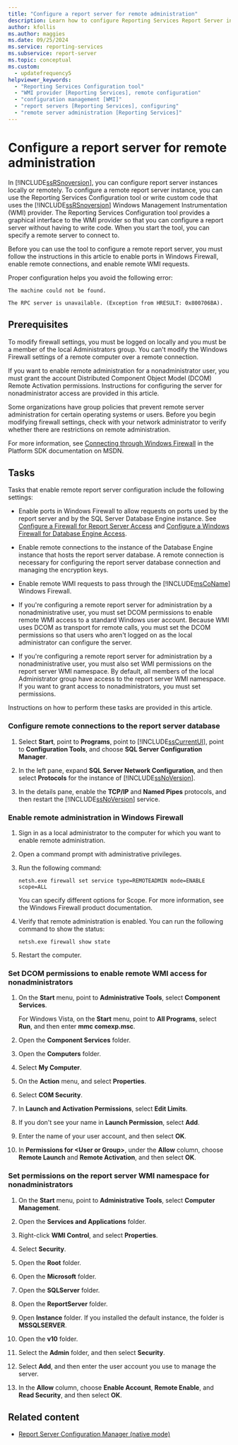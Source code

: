 ```yaml
---
title: "Configure a report server for remote administration"
description: Learn how to configure Reporting Services Report Server instances for local or remote configuration by using the configuration tool or writing custom code.
author: kfollis
ms.author: maggies
ms.date: 09/25/2024
ms.service: reporting-services
ms.subservice: report-server
ms.topic: conceptual
ms.custom:
  - updatefrequency5
helpviewer_keywords:
  - "Reporting Services Configuration tool"
  - "WMI provider [Reporting Services], remote configuration"
  - "configuration management [WMI]"
  - "report servers [Reporting Services], configuring"
  - "remote server administration [Reporting Services]"
---
```

# Configure a report server for remote administration
  In [!INCLUDE[ssRSnoversion](../../includes/ssrsnoversion-md.md)], you can configure report server instances locally or remotely. To configure a remote report server instance, you can use the Reporting Services Configuration tool or write custom code that uses the [!INCLUDE[ssRSnoversion](../../includes/ssrsnoversion-md.md)] Windows Management Instrumentation (WMI) provider. The Reporting Services Configuration tool provides a graphical interface to the WMI provider so that you can configure a report server without having to write code. When you start the tool, you can specify a remote server to connect to.  
  
 Before you can use the tool to configure a remote report server, you must follow the instructions in this article to enable ports in Windows Firewall, enable remote connections, and enable remote WMI requests.  
  
 Proper configuration helps you avoid the following error:  
  
 ```
The machine could not be found.  
  
 The RPC server is unavailable. (Exception from HRESULT: 0x800706BA).
```  
  
## Prerequisites  
 To modify firewall settings, you must be logged on locally and you must be a member of the local Administrators group. You can't modify the Windows Firewall settings of a remote computer over a remote connection.  
  
 If you want to enable remote administration for a nonadministrator user, you must grant the account Distributed Component Object Model (DCOM) Remote Activation permissions. Instructions for configuring the server for nonadministrator access are provided in this article.  
  
 Some organizations have group policies that prevent remote server administration for certain operating systems or users. Before you begin modifying firewall settings, check with your network administrator to verify whether there are restrictions on remote administration.  
  
 For more information, see [Connecting through Windows Firewall](/windows/win32/wmisdk/connecting-to-wmi-remotely-with-vbscript) in the Platform SDK documentation on MSDN.  
  
## Tasks  
 Tasks that enable remote report server configuration include the following settings:  
  
-   Enable ports in Windows Firewall to allow requests on ports used by the report server and by the SQL Server Database Engine instance.  See [Configure a Firewall for Report Server Access](../../reporting-services/report-server/configure-a-firewall-for-report-server-access.md) and [Configure a Windows Firewall for Database Engine Access](../../database-engine/configure-windows/configure-a-windows-firewall-for-database-engine-access.md).  
  
-   Enable remote connections to the instance of the Database Engine instance that hosts the report server database. A remote connection is necessary for configuring the report server database connection and managing the encryption keys.  
  
-   Enable remote WMI requests to pass through the [!INCLUDE[msCoName](../../includes/msconame-md.md)] Windows Firewall.  
  
-   If you're configuring a remote report server for administration by a nonadministrative user, you must set DCOM permissions to enable remote WMI access to a standard Windows user account. Because WMI uses DCOM as transport for remote calls, you must set the DCOM permissions so that users who aren't logged on as the local administrator can configure the server.  
  
-   If you're configuring a remote report server for administration by a nonadministrative user, you must also set WMI permissions on the report server WMI namespace. By default, all members of the local Administrator group have access to the report server WMI namespace. If you want to grant access to nonadministrators, you must set permissions.  
  
 Instructions on how to perform these tasks are provided in this article.  
  
### Configure remote connections to the report server database  
  
1. Select **Start**, point to **Programs**, point to [!INCLUDE[ssCurrentUI](../../includes/sscurrentui-md.md)], point to **Configuration Tools**, and choose **SQL Server Configuration Manager**.  
  
1. In the left pane, expand **SQL Server Network Configuration**, and then select **Protocols** for the instance of [!INCLUDE[ssNoVersion](../../includes/ssnoversion-md.md)].  
  
1. In the details pane, enable the **TCP/IP** and **Named Pipes** protocols, and then restart the [!INCLUDE[ssNoVersion](../../includes/ssnoversion-md.md)] service.  
  
### Enable remote administration in Windows Firewall  
  
1. Sign in as a local administrator to the computer for which you want to enable remote administration.  
  
1. Open a command prompt with administrative privileges.  
  
1. Run the following command:  
  
    ```  
    netsh.exe firewall set service type=REMOTEADMIN mode=ENABLE scope=ALL  
    ```  
  
     You can specify different options for Scope. For more information, see the Windows Firewall product documentation.  
  
1. Verify that remote administration is enabled. You can run the following command to show the status:  
  
    ```  
    netsh.exe firewall show state  
    ```  
  
1. Restart the computer.  
  
### Set DCOM permissions to enable remote WMI access for nonadministrators  
  
1. On the **Start** menu, point to **Administrative Tools**, select **Component Services**.  
  
     For Windows Vista, on the **Start** menu, point to **All Programs**, select **Run**, and then enter **mmc comexp.msc**.  
  
1. Open the **Component Services** folder.  
  
1. Open the **Computers** folder.  
  
1. Select **My Computer**.  
  
1. On the **Action** menu, and select **Properties**.  
  
1. Select **COM Security**.  
  
1. In **Launch and Activation Permissions**, select **Edit Limits**.  
  
1. If you don't see your name in **Launch Permission**, select **Add**.  
  
1. Enter the name of your user account, and then select **OK**.  
  
1. In **Permissions for \<User or Group>**, under the **Allow** column, choose **Remote Launch** and **Remote Activation**, and then select **OK**.  
  
### Set permissions on the report server WMI namespace for nonadministrators  
  
1.  On the **Start** menu, point to **Administrative Tools**, select **Computer Management**.  
  
2.  Open the **Services and Applications** folder.  
  
3.  Right-click **WMI Control**, and select **Properties**.  
  
4.  Select **Security**.  
  
5.  Open the **Root** folder.  
  
6.  Open the **Microsoft** folder.  
  
7.  Open the **SQLServer** folder.  
  
8.  Open the **ReportServer** folder.  
  
9. Open **Instance** folder. If you installed the default instance, the folder is **MSSQLSERVER**.  
  
10. Open the **v10** folder.  
  
11. Select the **Admin** folder, and then select **Security**.  
  
12. Select **Add**, and then enter the user account you use to manage the server.  
  
13. In the **Allow** column, choose **Enable Account**, **Remote Enable**, and **Read Security**, and then select **OK**.  
  
## Related content

- [Report Server Configuration Manager &#40;native mode&#41;](../../reporting-services/install-windows/reporting-services-configuration-manager-native-mode.md)
